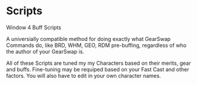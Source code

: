 # Scripts
Window 4 Buff Scripts

A universially compatible method for doing exactly what GearSwap Commands do, like BRD, WHM, GEO, RDM pre-buffing, regardless of who
the author of your GearSwap is.

All of these Scripts are tuned my my Characters based on their merits, gear and buffs. Fine-tuning may be requiped based on your Fast Cast
and other factors. You will also have to edit in your own character names.

